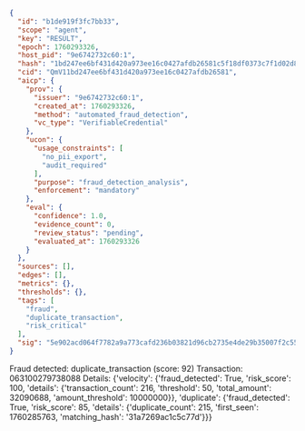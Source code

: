 ```json
{
  "id": "b1de919f3fc7bb33",
  "scope": "agent",
  "key": "RESULT",
  "epoch": 1760293326,
  "host_pid": "9e6742732c60:1",
  "hash": "1bd247ee6bf431d420a973ee16c0427afdb26581c5f18df0373c7f1d02d8251f",
  "cid": "QmV11bd247ee6bf431d420a973ee16c0427afdb26581",
  "aicp": {
    "prov": {
      "issuer": "9e6742732c60:1",
      "created_at": 1760293326,
      "method": "automated_fraud_detection",
      "vc_type": "VerifiableCredential"
    },
    "ucon": {
      "usage_constraints": [
        "no_pii_export",
        "audit_required"
      ],
      "purpose": "fraud_detection_analysis",
      "enforcement": "mandatory"
    },
    "eval": {
      "confidence": 1.0,
      "evidence_count": 0,
      "review_status": "pending",
      "evaluated_at": 1760293326
    }
  },
  "sources": [],
  "edges": [],
  "metrics": {},
  "thresholds": {},
  "tags": [
    "fraud",
    "duplicate_transaction",
    "risk_critical"
  ],
  "sig": "5e902acd064f7782a9a773cafd236b03821d96cb2735e4de29b35007f2c55d3b"
}
```

Fraud detected: duplicate_transaction (score: 92)
Transaction: 063100279738088
Details: {'velocity': {'fraud_detected': True, 'risk_score': 100, 'details': {'transaction_count': 216, 'threshold': 50, 'total_amount': 32090688, 'amount_threshold': 10000000}}, 'duplicate': {'fraud_detected': True, 'risk_score': 85, 'details': {'duplicate_count': 215, 'first_seen': 1760285763, 'matching_hash': '31a7269ac1c5c77d'}}}